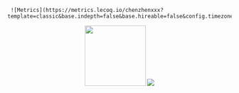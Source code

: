      ![Metrics](https://metrics.lecoq.io/chenzhenxxx?template=classic&base.indepth=false&base.hireable=false&config.timezone=Asia%2FShanghai)
 <div align="center"> <img height="137px" src="https://github-readme-stats.vercel.app/api?username=chenzhenxxx&hide_title=true&hide_border=true&show_icons=trueline_height=21&text_color=000&icon_color=000&bg_color=0,ea6161,ffc64d,fffc4d,52fa5a&theme=tokyonight" /> 
<img src="https://github-readme-stats.vercel.app/api/top-langs/?username=chenzhenxxx&hide_title=true&hide_border=true&layout=compact&langs_count=6&text_color=000&icon_color=fff&bg_color=0,52fa5a,4dfcff,c64dff&theme=graywhite" /> </div>

